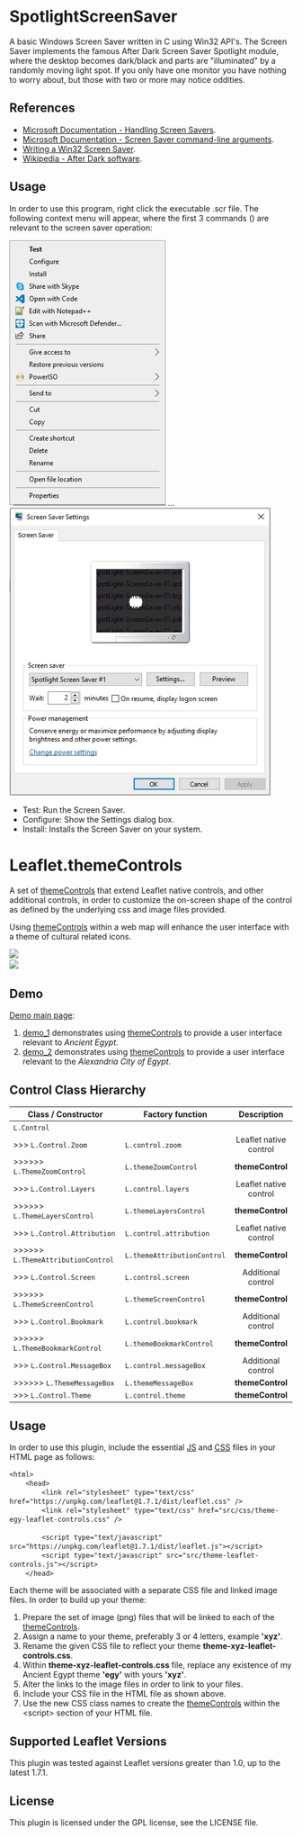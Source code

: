 # SpotlightScreenSaver

A basic Windows Screen Saver written in C using Win32 API's. The Screen Saver implements the famous After Dark Screen Saver Spotlight module, where the desktop becomes dark/black and parts are "illuminated" by a randomly moving light spot. If you only have one monitor you have nothing to worry about, but those with two or more may notice oddities.

## References

* [Microsoft Documentation - Handling Screen Savers](https://docs.microsoft.com/en-us/windows/win32/lwef/screen-saver-library).
* [Microsoft Documentation - Screen Saver command-line arguments](https://docs.microsoft.com/en-us/troubleshoot/windows/win32/screen-saver-command-line).
* [Writing a Win32 Screen Saver](http://esaro.se/gamla/savers/sshow.html).
* [Wikipedia - After Dark software](https://en.wikipedia.org/wiki/After_Dark_(software)).

## Usage

In order to use this program, right click the executable .scr file. The following context menu will appear, where the first 3 commands () are relevant to the screen saver operation: 
<p><img src="ContextMenu.jpg" alt="Context Menu" title="Context Menu"> ... <img src="ScreenSaverSettings.jpg" alt="Context Menu" title="Context Menu"></p>

* Test: Run the Screen Saver.
* Configure: Show the Settings dialog box.
* Install: Installs the Screen Saver on your system.

# Leaflet.themeControls

A set of [themeControls](https://essamatefelsherif.github.io/Leaflet.themeControls/ "Demo Page") that extend Leaflet native controls, and other additional controls, in order to customize the on-screen shape of the control as defined by the underlying css and image files provided.

Using [themeControls](https://essamatefelsherif.github.io/Leaflet.themeControls/ "Demo Page") within a web map will enhance the user interface with a theme of cultural related icons.

<div><a href="https://essamatefelsherif.github.io/Leaflet.themeControls/demo-theme-egy.html" title="Ancient Egypt Theme"><img src="img/demo_egy.png"></a></div>

<div><a href="https://essamatefelsherif.github.io/Leaflet.themeControls/demo-theme-alx.html" title="Alexandria City Theme"><img src="img/demo_alx.png"></a></div>

## Demo

[Demo main page](https://essamatefelsherif.github.io/Leaflet.themeControls/):

1. [demo_1](https://essamatefelsherif.github.io/Leaflet.themeControls/demo-theme-egy.html) demonstrates using [themeControls](https://essamatefelsherif.github.io/Leaflet.themeControls/ "Demo Page") to provide a user interface relevant to *Ancient Egypt*.
2. [demo_2](https://essamatefelsherif.github.io/Leaflet.themeControls/demo-theme-alx.html) demonstrates using [themeControls](https://essamatefelsherif.github.io/Leaflet.themeControls/ "Demo Page") to provide a user interface relevant to the *Alexandria City of Egypt*.

## Control Class Hierarchy

| Class / Constructor                   | Factory function            | Description            | 
|---------------------------------------|-----------------------------|:----------------------:|
| `L.Control`                           |                             |                        |
| >>> `L.Control.Zoom`                  | `L.control.zoom`            | Leaflet native control |
| >>>>>> `L.ThemeZoomControl`           | `L.themeZoomControl`        | **themeControl**       |
| >>> `L.Control.Layers`                | `L.control.layers`          | Leaflet native control |
| >>>>>> `L.ThemeLayersControl`         | `L.themeLayersControl`      | **themeControl**       |
| >>> `L.Control.Attribution`           | `L.control.attribution`     | Leaflet native control |
| >>>>>> `L.ThemeAttributionControl`    | `L.themeAttributionControl` | **themeControl**       |
| >>> `L.Control.Screen`                | `L.control.screen`          | Additional control     |
| >>>>>> `L.ThemeScreenControl`         | `L.themeScreenControl`      | **themeControl**       |
| >>> `L.Control.Bookmark`              | `L.control.bookmark`        | Additional control     |
| >>>>>> `L.ThemeBookmarkControl`       | `L.themeBookmarkControl`    | **themeControl**       |
| >>> `L.Control.MessageBox`            | `L.control.messageBox`      | Additional control     |
| >>>>>> `L.ThemeMessageBox`            | `L.themeMessageBox`         | **themeControl**       |
| >>> `L.Control.Theme`                 | `L.control.theme`           | **themeControl**       |

## Usage

In order to use this plugin, include the essential [JS](src/js/theme-leaflet-controls.js) and [CSS](src/css/theme-egy-leaflet-controls.css) files in your HTML page as follows:

```
<html>
    <head>
        <link rel="stylesheet" type="text/css" href="https://unpkg.com/leaflet@1.7.1/dist/leaflet.css" />
        <link rel="stylesheet" type="text/css" href="src/css/theme-egy-leaflet-controls.css" />

        <script type="text/javascript" src="https://unpkg.com/leaflet@1.7.1/dist/leaflet.js"></script>
        <script type="text/javascript" src="src/theme-leaflet-controls.js"></script>
    </head>
```

Each theme will be associated with a separate CSS file and linked image files. In order to build up your theme:

1. Prepare the set of image (png) files that will be linked to each of the [themeControls](https://essamatefelsherif.github.io/Leaflet.themeControls/ "Demo Page").
2. Assign a name to your theme, preferably 3 or 4 letters, example **'xyz'**.
3. Rename the given CSS file to reflect your theme **theme-xyz-leaflet-controls.css**.
4. Within **theme-xyz-leaflet-controls.css** file, replace any existence of my Ancient Egypt theme **'egy'** with yours **'xyz'**.
5. Alter the links to the image files in order to link to your files.
6. Include your CSS file in the HTML file as shown above.
7. Use the new CSS class names to create the [themeControls](https://essamatefelsherif.github.io/Leaflet.themeControls/ "Demo Page") within the \<script> section of your HTML file.

## Supported Leaflet Versions

This plugin was tested against Leaflet versions greater than 1.0, up to the latest 1.7.1.

## License

This plugin is licensed under the GPL license, see the LICENSE file.

